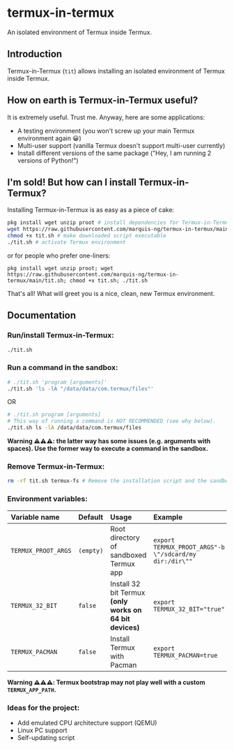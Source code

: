 # termux-in-termux
An isolated environment of Termux inside Termux.

## Introduction
Termux-in-Termux (`tit`) allows installing an isolated environment of Termux inside Termux.

## How on earth is Termux-in-Termux useful?
It is extremely useful. Trust me. Anyway, here are some applications:
- A testing environment (you won't screw up your main Termux environment again 😀)
- Multi-user support (vanilla Termux doesn't support multi-user currently)
- Install different versions of the same package ("Hey, I am running 2 versions of Python!")

## I'm sold! But how can I install Termux-in-Termux?
Installing Termux-in-Termux is as easy as a piece of cake:
```bash
pkg install wget unzip proot # install dependencies for Termux-in-Termux
wget https://raw.githubusercontent.com/marquis-ng/termux-in-termux/main/tit.sh # download script
chmod +x tit.sh # make downloaded script executable
./tit.sh # activate Termux environment
```
or for people who prefer one-liners:
```
pkg install wget unzip proot; wget https://raw.githubusercontent.com/marquis-ng/termux-in-termux/main/tit.sh; chmod +x tit.sh; ./tit.sh
```
That's all! What will greet you is a nice, clean, new Termux environment.

## Documentation
### Run/install Termux-in-Termux:
```bash
./tit.sh
```

### Run a command in the sandbox:
```bash
# ./tit.sh 'program [arguments]'
./tit.sh 'ls -lA "/data/data/com.termux/files"'
```
OR
```bash
# ./tit.sh program [arguments]
# This way of running a command is NOT RECOMMENDED (see why below).
./tit.sh ls -lA /data/data/com.termux/files
```

**Warning ⚠️⚠️⚠️: the latter way has some issues (e.g. arguments with spaces). Use the former way to execute a command in the sandbox.**

### Remove Termux-in-Termux:
```bash
rm -rf tit.sh termux-fs # Remove the installation script and the sandbox
```

### Environment variables:
| Variable name | Default | Usage | Example |
| :-- | :-- | :-- | :-- |
| `TERMUX_PROOT_ARGS` | `(empty)` | Root directory of sandboxed Termux app | `export TERMUX_PROOT_ARGS"-b \"/sdcard/my dir:/dir\""` |
| `TERMUX_32_BIT` | `false` | Install 32 bit Termux **(only works on 64 bit devices)** | `export TERMUX_32_BIT="true"` |
| `TERMUX_PACMAN` | `false` | Install Termux with Pacman | `export TERMUX_PACMAN=true` |

**Warning ⚠️⚠️⚠️: Termux bootstrap may not play well with a custom `TERMUX_APP_PATH`.**


### Ideas for the project:
- Add emulated CPU architecture support (QEMU)
- Linux PC support
- Self-updating script
